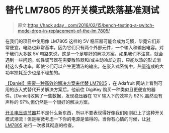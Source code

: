 # 替代 LM7805 的开关模式跌落基准测试

> 原文:[https://hack aday . com/2016/02/15/bench-testing-a-switch-mode-drop-in-replacement-of-the-lm 7805/](https://hackaday.com/2016/02/15/bench-testing-a-switch-mode-drop-in-replacement-for-the-lm7805/)

在我们的项目中使用像 LM7805 这样的 5V 稳压器可能会成为习惯，毕竟它们非常便宜，电路也非常基本，因为它们只有两个外部元件，一个输入和输出电容。对于我们大多数 5V 电路来说，这是一个足够好的解决方案，如果我们不注意，就会遇到一些问题。线性调节器在需要散热器和/或主动冷却之前，只能以热的形式消耗这么多功率。即使它们可以产生更清洁的输出，在嵌入式系统中，热量造成的大功率损耗至少也是不理想的。

[【Daniel】需要一种高效的解决方案来代替 LM7805](http://danielelectronics.com/2016/02/09/testing-a-dc-dc-converter-module/) ，在 Adafruit 网站上看到可用的嵌入式替代开关解决方案后，他前往 DigiKey 购买一种类似且更便宜的器件。[Daniel]收集了一些数据，发现稳压器在 12V 输入下的效率为 92%,虽然没有声称的 97%,但仍然是一个很好的解决方案。

[开关电压调节器](http://hackaday.com/2010/08/29/make-switched-mode-power-supplies-do-your-bidding/)并不是什么新东西，所以不要表现得好像我们刚刚赶上了这种开关模式潮流！但是稍微考虑一下你的电源是值得的。当你有心情的时候，让[对 LM7805](http://hackaday.com/2014/09/08/a-detailed-look-at-the-7805-voltage-regulator/) 进行一次极其彻底的检查。